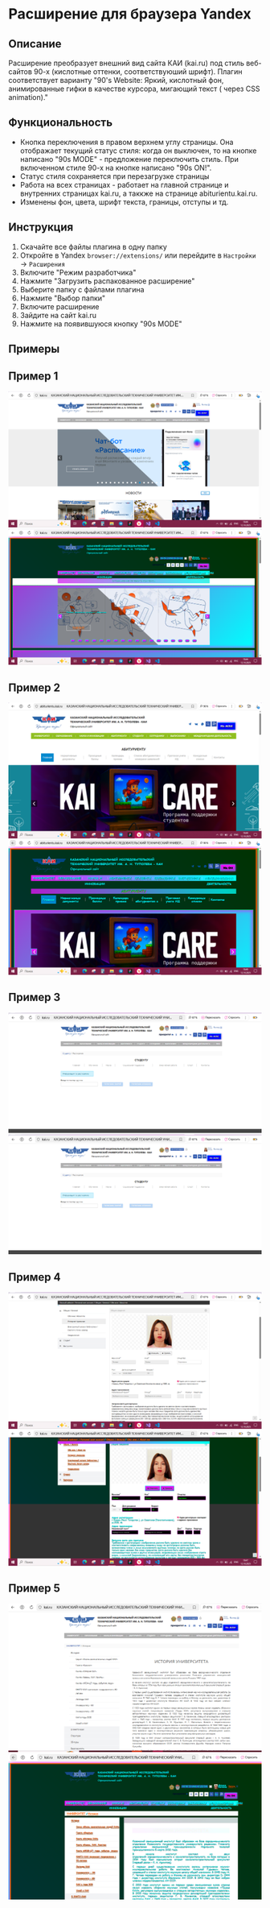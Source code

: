 # Расширение для браузера Yandex

## Описание
Расширение преобразует внешний вид сайта КАИ (kai.ru) под стиль веб-сайтов 90-х (кислотные оттенки, соответствуюший шрифт). 
Плагин соответствует варианту "90's Website: Яркий, кислотный фон, анимированные гифки в качестве курсора, мигающий текст (<blink> через CSS animation)." 

## Функциональность
- Кнопка переключения в правом верхнем углу страницы. Она отображает текущий статус стиля: когда он выключен, то на кнопке написано "90s MODE" - предложение переключить стиль. При включенном стиле 90-х на кнопке написано "90s ON!".
- Статус стиля сохраняется при перезагрузке страницы
- Работа на всех страницах - работает на главной странице и внутренних страницах kai.ru, а таккже на странице abiturientu.kai.ru.
- Изменены фон, цвета, шрифт текста, границы, отступы и тд.

## Инструкция
1. Скачайте все файлы плагина в одну папку
2. Откройте в Yandex `browser://extensions/` или перейдите в `Настройки` → `Расширения`
4. Включите "Режим разработчика" 
5. Нажмите "Загрузить распакованное расширение"
6. Выберите папку с файлами плагина
7. Нажмите "Выбор папки"
8. Включите расширение 
9. Зайдите на сайт kai.ru
10. Нажмите на появившуюся кнопку "90s MODE"

## Примеры

## Пример 1
 ![Главная страница оригинал](images/glavnaya1.PNG)
 ![Главная страница](images/glavnaya2.PNG)

## Пример 2
![Абитуриенту оригинал](images/abiturientu1.PNG)
![Абитуриенту](images/abiturientu2.PNG)

## Пример 3
![Расписание оригинал](images/raspisaniye1.PNG)
![Расписание](images/raspisaniye1.PNG)

## Пример 4
![Обо мне оригинал](images/aboutme1.PNG)
![Обо мне](images/aboutme2.PNG)

## Пример 5
![Обо мне оригинал](images/history1.PNG)
![Обо мне](images/history2.PNG)

